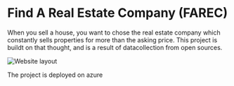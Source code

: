 # Find A Real Estate Company (FAREC)
When you sell a house, you want to chose the real estate company which constantly sells properties for more than the asking price.
This project is buildt on that thought, and is a result of datacollection from open sources.

![Website layout]("farec.png")

The project is deployed on azure
